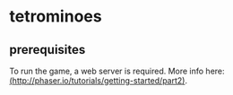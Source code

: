 # tetrominoes

## prerequisites

To run the game, a web server is required. More info here: [(http://phaser.io/tutorials/getting-started/part2)](http://phaser.io/tutorials/getting-started/part2).

